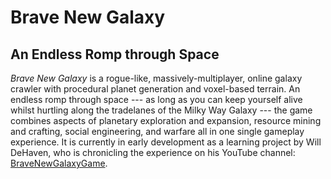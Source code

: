 Brave New Galaxy
================
An Endless Romp through Space
----------------
*Brave New Galaxy* is a rogue-like, massively-multiplayer, online galaxy crawler with procedural planet generation and voxel-based terrain. An endless romp through space --- as long as you can keep yourself alive whilst hurtling along the tradelanes of the Milky Way Galaxy --- the game combines aspects of planetary exploration and expansion, resource mining and crafting, social engineering, and warfare all in one single gameplay experience. It is currently in early development as a learning project by Will DeHaven, who is chronicling the experience on his YouTube channel: [BraveNewGalaxyGame](https://www.youtube.com/user/BraveNewGalaxyGame).
